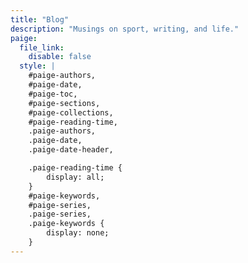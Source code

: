 ```yaml
---
title: "Blog"
description: "Musings on sport, writing, and life."
paige:
  file_link:
    disable: false
  style: |
    #paige-authors,
    #paige-date,
    #paige-toc,
    #paige-sections,
    #paige-collections,
    #paige-reading-time,
    .paige-authors,
    .paige-date,
    .paige-date-header,

    .paige-reading-time {
        display: all;
    }
    #paige-keywords,
    #paige-series,
    .paige-series,
    .paige-keywords {
        display: none;
    }
---
```

  

